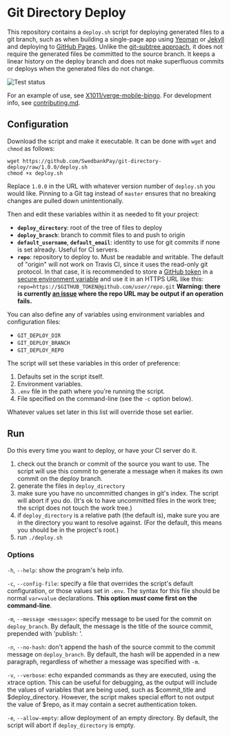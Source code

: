 # Git Directory Deploy

This repository contains a `deploy.sh` script for deploying generated files to a
git branch, such as when building a single-page app using [Yeoman][yeoman] or
[Jekyll][jekyll] and deploying to [GitHub Pages][gh-pages]. Unlike the
[git-subtree approach][git-subtree], it does not require the generated files be
committed to the source branch. It keeps a linear history on the deploy branch
and does not make superfluous commits or deploys when the generated files do not
change.

![Test status][test-badge]

For an example of use, see [X1011/verge-mobile-bingo][verge-mobile-bingo]. For
development info, see [contributing.md][contributing].

## Configuration

Download the script and make it executable. It can be done with `wget` and
`chmod` as follows:

```shell
wget https://github.com/SwedbankPay/git-directory-deploy/raw/1.0.0/deploy.sh
chmod +x deploy.sh
```

Replace `1.0.0` in the URL with whatever version number of `deploy.sh` you would
like. Pinning to a Git tag instead of `master` ensures that no breaking changes
are pulled down unintentionally.

Then and edit these variables within it as needed to fit your project:

- **`deploy_directory`**: root of the tree of files to deploy
- **`deploy_branch`**: branch to commit files to and push to origin
- **`default_username`**, **`default_email`**: identity to use for git commits
  if none is set already. Useful for CI servers.
- **`repo`**: repository to deploy to. Must be readable and writable. The
  default of "origin" will not work on Travis CI, since it uses the read-only
  git protocol. In that case, it is recommended to store a [GitHub
  token][gh-token] in a [secure environment variable][secure-env] and use it in
  an HTTPS URL like this:
  <code>repo=https://$GITHUB_TOKEN@github\.com/<i>user</i>/<i>repo</i>.git</code>
  **Warning: there is currently [an issue][issue-7] where the repo URL may be
  output if an operation fails.**

You can also define any of variables using environment variables and configuration files:

- `GIT_DEPLOY_DIR`
- `GIT_DEPLOY_BRANCH`
- `GIT_DEPLOY_REPO`

The script will set these variables in this order of preference:

1. Defaults set in the script itself.
2. Environment variables.
3. `.env` file in the path where you're running the script.
4. File specified on the command-line (see the `-c` option below).

Whatever values set later in this list will override those set earlier.

## Run

Do this every time you want to deploy, or have your CI server do it.

1. check out the branch or commit of the source you want to use. The script will
   use this commit to generate a message when it makes its own commit on the
   deploy branch.
2. generate the files in `deploy_directory`
3. make sure you have no uncommitted changes in git's index. The script will
   abort if you do. (It's ok to have uncommitted files in the work tree; the
   script does not touch the work tree.)
4. if `deploy_directory` is a relative path (the default is), make sure you are
   in the directory you want to resolve against. (For the default, this means
   you should be in the project's root.)
5. run `./deploy.sh`

### Options

`-h`, `--help`: show the program's help info.

`-c`, `--config-file`: specify a file that overrides the script's default
configuration, or those values set in `.env`. The syntax for this file should be
normal `var=value` declarations. __This option _must_ come first on the
command-line__.

`-m`, `--message <message>`: specify message to be used for the commit on
`deploy_branch`. By default, the message is the title of the source commit,
prepended with 'publish: '.

`-n`, `--no-hash`: don't append the hash of the source commit to the commit
message on `deploy_branch`. By default, the hash will be appended in a new
paragraph, regardless of whether a message was specified with `-m`.

`-v`, `--verbose`: echo expanded commands as they are executed, using the xtrace
option. This can be useful for debugging, as the output will include the values
of variables that are being used, such as $commit_title and $deploy_directory.
However, the script makes special effort to not output the value of $repo, as it
may contain a secret authentication token.

`-e`, `--allow-empty`: allow deployment of an empty directory. By default, the
script will abort if `deploy_directory` is empty.

[yeoman]: http://yeoman.io
[jekyll]: https://jekyllrb.com/
[gh-pages]: http://pages.github.com
[git-subtree]: https://github.com/yeoman/yeoman.io/blob/source/app/learning/deployment.md#git-subtree-command
[test-badge]: https://github.com/SwedbankPay/git-directory-deploy/workflows/Test/badge.svg
[verge-mobile-bingo]: https://github.com/X1011/verge-mobile-bingo
[contributing]: contributing.md
[gh-token]: https://help.github.com/articles/creating-an-access-token-for-command-line-use
[secure-env]: http://docs.travis-ci.com/user/environment-variables/#Secure-Variables
[issue-7]: https://github.com/X1011/git-directory-deploy/issues/7
